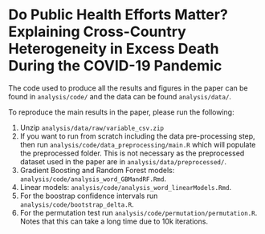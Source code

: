 # Do Public Health Efforts Matter? Explaining Cross-Country Heterogeneity in Excess Death During the COVID-19 Pandemic

The code used to produce all the results and figures in the paper can be found in `analysis/code/` and the data can be found `analysis/data/`. 

To reproduce the main results in the paper, please run the following:
1. Unzip `analysis/data/raw/variable_csv.zip`
2. If you want to run from scratch including the data pre-processing step, then run `analysis/code/data_preprocessing/main.R` which will populate the preprocessed folder. This is not necessary as the preprocessed dataset used in the paper are in `analysis/data/preprocessed/`.
3. Gradient Boosting and Random Forest models: `analysis/code/analysis_word_GBMandRF.Rmd`. 
4. Linear models: `analysis/code/analysis_word_linearModels.Rmd`. 
5. For the boostrap confidence intervals run `analysis/code/bootstrap_delta.R`.
6. For the permutation test run `analysis/code/permutation/permutation.R`. Notes that this can take a long time due to 10k iterations.
